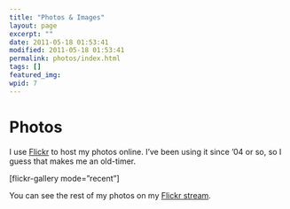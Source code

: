 ```yaml
---
title: "Photos & Images"
layout: page
excerpt: ""
date: 2011-05-18 01:53:41
modified: 2011-05-18 01:53:41
permalink: photos/index.html
tags: []
featured_img: 
wpid: 7
---
```


# Photos

I use [Flickr](http://www.flickr.com/) to host my photos online. I’ve been using it since ’04 or so, so I guess that makes me an old-timer.

\[flickr-gallery mode=”recent”\]

You can see the rest of my photos on my [Flickr stream](http://www.flickr.com/photos/pj/ "Pat's Flickr Stream").